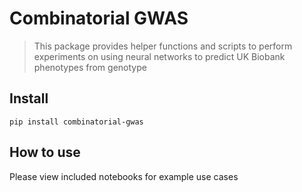 # Combinatorial GWAS
> This package provides helper functions and scripts to perform experiments on using neural networks to predict UK Biobank phenotypes from genotype


## Install

`pip install combinatorial-gwas`

## How to use

Please view included notebooks for example use cases
